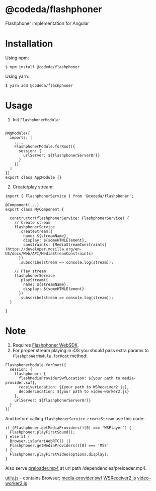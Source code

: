 # @codeda/flashphoner
Flashphoner implementation for Angular
# Installation
Using npm:
```
$ npm install @codeda/flashphoner
```
Using yarn:
```
$ yarn add @codeda/flashphoner
```
# Usage
1. Init ```FlashphonerModule```:
```import { FlashphonerModule } from '@codeda/flashphoner';

@NgModule({
  imports: [
    ...,
    FlashphonerModule.forRoot({
      session: {
        urlServer: ${flashphonerServerUrl}
      }
    })
  ]
})
export class AppModule {}
```
2. Create/play stream:
```
import { FlashphonerService } from '@codeda/flashphoner';

@Component(...)
export class MyComponent {

  constructor(flashphonerService: FlashphonerService) {
    // Create stream
    flashphonerService
      .createStream({
        name: ${streamName},
        display: ${someHTMLElement},
        constraints: [MediaStreamConstraints](https://developer.mozilla.org/en-US/docs/Web/API/MediaStreamConstraints)
      })
      .subscribe(stream => console.log(stream));

    // Play stream
    flashphonerService
      .playStream({
        name: ${streamName},
        display: ${someHTMLElement}
      })
      .subscribe(stream => console.log(stream));
  }

}

```
# Note
1. Requires [Flashphoner WebSDK](https://flashphoner.com/downloads/builds/flashphoner_client/wcs_api-2.0/).
2. For proper stream playing in iOS you should pass extra params to ```FlashphonerModule.forRoot``` method:
```
FlashphonerModule.forRoot({
  session: {
    flashphoner: {
      flashMediaProviderSwfLocation: ${your path to media-provider.swf},
      receiverLocation: ${your path to WSReceiver2.js},
      decoderLocation: ${your path to video-worker2.js}
    },
    urlServer: ${flashphonerServerUrl}
  }
})
```
And before calling ```flashphonerService.createStream``` use this code:
```
if (Flashphoner.getMediaProviders()[0] === 'WSPlayer') {
  Flashphoner.playFirstSound();
} else if (
  Browser.isSafariWebRTC() ||
  Flashphoner.getMediaProviders()[0] === 'MSE'
) {
  Flashphoner.playFirstVideo(options.display);
}
```
Also serve [preloader.mp4](https://github.com/codeda/flashphoner_tools/blob/master/assets/dependencies/preloader.mp4) at url path /dependencies/preloader.mp4.

[utils.js](https://github.com/codeda/flashphoner_tools/blob/master/assets/utils.js) - contains Browser;
[media-provider.swf](https://github.com/codeda/flashphoner_tools/blob/master/assets/media-provider.swf)
[WSReceiver2.js](https://github.com/codeda/flashphoner_tools/blob/master/assets/WSReceiver2.js)
[video-worker2.js](https://github.com/codeda/flashphoner_tools/blob/master/assets/video-worker2.js)
